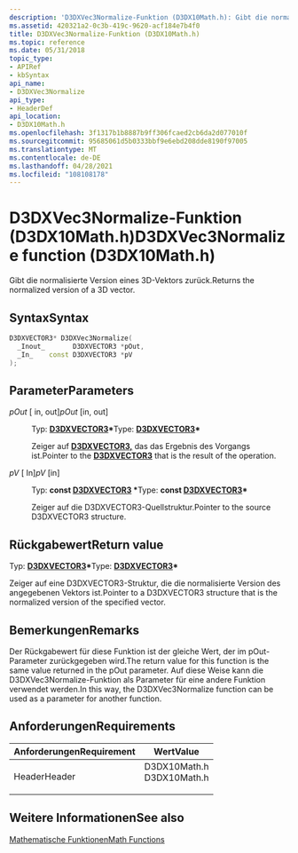 ```yaml
---
description: 'D3DXVec3Normalize-Funktion (D3DX10Math.h): Gibt die normalisierte Version eines 3D-Vektors zurück.'
ms.assetid: 420321a2-0c3b-419c-9620-acf184e7b4f0
title: D3DXVec3Normalize-Funktion (D3DX10Math.h)
ms.topic: reference
ms.date: 05/31/2018
topic_type:
- APIRef
- kbSyntax
api_name:
- D3DXVec3Normalize
api_type:
- HeaderDef
api_location:
- D3DX10Math.h
ms.openlocfilehash: 3f1317b1b8887b9ff306fcaed2cb6da2d077010f
ms.sourcegitcommit: 95685061d5b0333bbf9e6ebd208dde8190f97005
ms.translationtype: MT
ms.contentlocale: de-DE
ms.lasthandoff: 04/28/2021
ms.locfileid: "108108178"
---
```

# <a name="d3dxvec3normalize-function-d3dx10mathh"></a><span data-ttu-id="7e976-103">D3DXVec3Normalize-Funktion (D3DX10Math.h)</span><span class="sxs-lookup"><span data-stu-id="7e976-103">D3DXVec3Normalize function (D3DX10Math.h)</span></span>

<span data-ttu-id="7e976-104">Gibt die normalisierte Version eines 3D-Vektors zurück.</span><span class="sxs-lookup"><span data-stu-id="7e976-104">Returns the normalized version of a 3D vector.</span></span>

## <a name="syntax"></a><span data-ttu-id="7e976-105">Syntax</span><span class="sxs-lookup"><span data-stu-id="7e976-105">Syntax</span></span>


```C++
D3DXVECTOR3* D3DXVec3Normalize(
  _Inout_       D3DXVECTOR3 *pOut,
  _In_    const D3DXVECTOR3 *pV
);
```



## <a name="parameters"></a><span data-ttu-id="7e976-106">Parameter</span><span class="sxs-lookup"><span data-stu-id="7e976-106">Parameters</span></span>

<dl> <dt>

<span data-ttu-id="7e976-107">*pOut* \[ in, out\]</span><span class="sxs-lookup"><span data-stu-id="7e976-107">*pOut* \[in, out\]</span></span>
</dt> <dd>

<span data-ttu-id="7e976-108">Typ: **[ **D3DXVECTOR3**](../direct3d9/d3dxvector3.md)\***</span><span class="sxs-lookup"><span data-stu-id="7e976-108">Type: **[**D3DXVECTOR3**](../direct3d9/d3dxvector3.md)\***</span></span>

<span data-ttu-id="7e976-109">Zeiger auf [**D3DXVECTOR3,**](d3d10-d3dxvector3.md) das das Ergebnis des Vorgangs ist.</span><span class="sxs-lookup"><span data-stu-id="7e976-109">Pointer to the [**D3DXVECTOR3**](d3d10-d3dxvector3.md) that is the result of the operation.</span></span>

</dd> <dt>

<span data-ttu-id="7e976-110">*pV* \[ In\]</span><span class="sxs-lookup"><span data-stu-id="7e976-110">*pV* \[in\]</span></span>
</dt> <dd>

<span data-ttu-id="7e976-111">Typ: **const [**D3DXVECTOR3**](../direct3d9/d3dxvector3.md) \***</span><span class="sxs-lookup"><span data-stu-id="7e976-111">Type: **const [**D3DXVECTOR3**](../direct3d9/d3dxvector3.md)\***</span></span>

<span data-ttu-id="7e976-112">Zeiger auf die D3DXVECTOR3-Quellstruktur.</span><span class="sxs-lookup"><span data-stu-id="7e976-112">Pointer to the source D3DXVECTOR3 structure.</span></span>

</dd> </dl>

## <a name="return-value"></a><span data-ttu-id="7e976-113">Rückgabewert</span><span class="sxs-lookup"><span data-stu-id="7e976-113">Return value</span></span>

<span data-ttu-id="7e976-114">Typ: **[ **D3DXVECTOR3**](../direct3d9/d3dxvector3.md)\***</span><span class="sxs-lookup"><span data-stu-id="7e976-114">Type: **[**D3DXVECTOR3**](../direct3d9/d3dxvector3.md)\***</span></span>

<span data-ttu-id="7e976-115">Zeiger auf eine D3DXVECTOR3-Struktur, die die normalisierte Version des angegebenen Vektors ist.</span><span class="sxs-lookup"><span data-stu-id="7e976-115">Pointer to a D3DXVECTOR3 structure that is the normalized version of the specified vector.</span></span>

## <a name="remarks"></a><span data-ttu-id="7e976-116">Bemerkungen</span><span class="sxs-lookup"><span data-stu-id="7e976-116">Remarks</span></span>

<span data-ttu-id="7e976-117">Der Rückgabewert für diese Funktion ist der gleiche Wert, der im pOut-Parameter zurückgegeben wird.</span><span class="sxs-lookup"><span data-stu-id="7e976-117">The return value for this function is the same value returned in the pOut parameter.</span></span> <span data-ttu-id="7e976-118">Auf diese Weise kann die D3DXVec3Normalize-Funktion als Parameter für eine andere Funktion verwendet werden.</span><span class="sxs-lookup"><span data-stu-id="7e976-118">In this way, the D3DXVec3Normalize function can be used as a parameter for another function.</span></span>

## <a name="requirements"></a><span data-ttu-id="7e976-119">Anforderungen</span><span class="sxs-lookup"><span data-stu-id="7e976-119">Requirements</span></span>



| <span data-ttu-id="7e976-120">Anforderungen</span><span class="sxs-lookup"><span data-stu-id="7e976-120">Requirement</span></span> | <span data-ttu-id="7e976-121">Wert</span><span class="sxs-lookup"><span data-stu-id="7e976-121">Value</span></span> |
|-------------------|-----------------------------------------------------------------------------------------|
| <span data-ttu-id="7e976-122">Header</span><span class="sxs-lookup"><span data-stu-id="7e976-122">Header</span></span><br/> | <dl> <span data-ttu-id="7e976-123"><dt>D3DX10Math.h</dt></span><span class="sxs-lookup"><span data-stu-id="7e976-123"><dt>D3DX10Math.h</dt></span></span> </dl> |



## <a name="see-also"></a><span data-ttu-id="7e976-124">Weitere Informationen</span><span class="sxs-lookup"><span data-stu-id="7e976-124">See also</span></span>

<dl> <dt>

[<span data-ttu-id="7e976-125">Mathematische Funktionen</span><span class="sxs-lookup"><span data-stu-id="7e976-125">Math Functions</span></span>](d3d10-graphics-reference-d3dx10-functions-math.md)
</dt> </dl>

 

 
